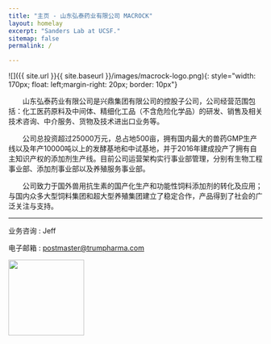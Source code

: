 ```yaml
---
title: "主页 - 山东弘泰药业有限公司 MACROCK"
layout: homelay
excerpt: "Sanders Lab at UCSF."
sitemap: false
permalink: /

---
```

<!--
# Welcome to Sanders Lab at UCSF
-->

![]({{ site.url }}{{ site.baseurl }}/images/macrock-logo.png){: style="width: 170px; float: left;margin-right: 20px; border: 10px"}



&emsp;&emsp;山东弘泰药业有限公司是兴鼎集团有限公司的控股子公司，公司经营范围包括：化工医药原料及中间体、精细化工品（不含危险化学品）的研发、销售及相关技术咨询、中介服务、货物及技术进出口业务等。


&emsp;&emsp;公司总投资超过25000万元，总占地500亩，拥有国内最大的兽药GMP生产线以及年产10000吨以上的发酵基地和中试基地，并于2016年建成投产了拥有自主知识产权的添加剂生产线。目前公司运营架构实行事业部管理，分别有生物工程事业部、添加剂事业部以及养殖服务事业部。

&emsp;&emsp;公司致力于国外兽用抗生素的国产化生产和功能性饲料添加剂的转化及应用；与国内众多大型饲料集团和超大型养殖集团建立了稳定合作，产品得到了社会的广泛关注与支持。


---

业务咨询 : Jeff <!-- []() **** -->


电子邮箱 : [postmaster@trumpharma.com]()

<img src="{{ site.url }}{{ site.baseurl }}/images/macrock-qr.png" style="width: 150px">	

<!--
There are five main areas of research:

1. **Gene discovery**: Genomic analysis of DNA using high-throughput sequencing to identify genes associated with human disorders
2. **Understanding the noncoding genome**: Using whole-genome sequencing to identify the elements of the noncoding genome that contribute to ASD
3. **The role of SCN2A in human disorders**: SCN2A mutations are one of the most common causes of ASD; we aim to understand how this risk is mediated with the view to developing therapeutics
4. **Understanding neurodevelopment**: Leveraging functional genomic data to understand physiological brain development and the pathology associated with neuropsychiatric disorders
5. **Sex bias in ASD**: Identifying genes and gene networks that lead to the preponderance of males diagnosed with ASD

### Technologies and methods
The Sanders Lab is primarily a bioinformatic group that uses a wide range of genomic, bioinformatic, and statistical methods including: whole-exome sequencing, whole-genome sequencing, de novo mutation detection, RNA-Seq, and ChIP-Seq.

### Collaborators
We work with closely with numerous collaborators, including the [State Lab](https://www.mstatelab.com/) and [Bender Lab](https://benderlab.ucsf.edu/lab-members) at UCSF, the [Devlin Lab](http://www.psychiatry.pitt.edu/person/bernard-j-devlin-phd) at UPMC, the [Roeder Lab](http://www.stat.cmu.edu/~roeder/) at Carnegie Mellon, the [Sestan Lab](http://medicine.yale.edu/lab/sestan/index.aspx), and the [Talkowski lab](http://talkowski.mgh.harvard.edu/) at Harvard.

### Joining Sanders Lab
If you are interested in joining please go to the [recruitment](recruitment) page.

### Funding
We are grateful for funding from the [National Institute of Mental Health](https://www.nimh.nih.gov/) and the [The Simons Foundation Autism Research Initiative](https://www.sfari.org/), the [Autism Science Foundation](https://autismsciencefoundation.org/), and the [Brain & Behavior Research Foundation](https://www.bbrfoundation.org/).

<figure class="third">
<img src="{{ site.url }}{{ site.baseurl }}/images/logopic/Logo_NIMH.png" style="width: 200px">	<img src="{{ site.url }}{{ site.baseurl }}/images/logopic/Logo_SFARI.png" style="width: 200px">

<img src="{{ site.url }}{{ site.baseurl }}/images/logopic/Logo_ASF.jpeg" style="width: 200px"> <img src="{{ site.url }}{{ site.baseurl }}/images/logopic/Logo_BBRF.png" style="width: 200px">
</figure>


-->



